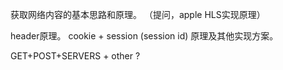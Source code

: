 获取网络内容的基本思路和原理。
（提问，apple HLS实现原理）



header原理。
cookie + session (session id) 原理及其他实现方案。

GET+POST+SERVERS + other ?


